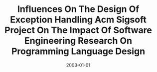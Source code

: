 ---
title: "Influences On The Design Of Exception Handling Acm Sigsoft Project On The Impact Of Software Engineering Research On Programming Language Design"
date: 2003-01-01
venue: ""
paperurl: https://doi.org/10.1145/882240.882258
authors: "Barbara G Ryder and Mary Lou Soffa"
awards: ""
---